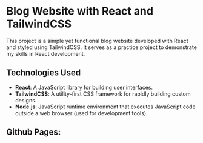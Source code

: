 # Blog Website with React and TailwindCSS

This project is a simple yet functional blog website developed with React and styled using TailwindCSS. It serves as a practice project to demonstrate my skills in React development.



## Technologies Used

- **React**: A JavaScript library for building user interfaces.
- **TailwindCSS**: A utility-first CSS framework for rapidly building custom designs.
- **Node.js**: JavaScript runtime environment that executes JavaScript code outside a web browser (used for development tools).

## Github Pages:
